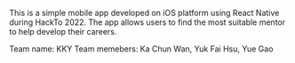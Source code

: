 This is a simple mobile app developed on iOS platform using React Native during HackTo 2022. The app allows users to find the most suitable mentor to help develop their careers.

Team name: KKY
Team memebers: Ka Chun Wan, Yuk Fai Hsu, Yue Gao
